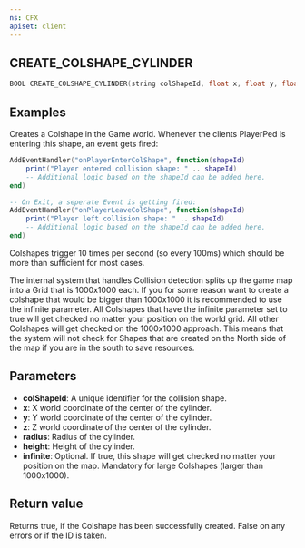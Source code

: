 ```yaml
---
ns: CFX
apiset: client
---
```

## CREATE_COLSHAPE_CYLINDER

```c
BOOL CREATE_COLSHAPE_CYLINDER(string colShapeId, float x, float y, float z, float radius, float height, bool infinite = false);
```

## Examples

Creates a Colshape in the Game world. Whenever the clients PlayerPed is entering this shape, an event gets fired:

```lua
AddEventHandler("onPlayerEnterColShape", function(shapeId)
    print("Player entered collision shape: " .. shapeId)
    -- Additional logic based on the shapeId can be added here.
end)

-- On Exit, a seperate Event is getting fired:
AddEventHandler("onPlayerLeaveColShape", function(shapeId)
    print("Player left collision shape: " .. shapeId)
    -- Additional logic based on the shapeId can be added here.
end)
```

Colshapes trigger 10 times per second (so every 100ms) which should be more than sufficient for most cases.

The internal system that handles Collision detection splits up the game map into a Grid that is 1000x1000 each.
If you for some reason want to create a colshape that would be bigger than 1000x1000 it is recommended to use the
infinite parameter.
All Colshapes that have the infinite parameter set to true will get checked no matter your position on the
world grid. All other Colshapes will get checked on the 1000x1000 approach. This means that the system will not check for
Shapes that are created on the North side of the map if you are in the south to save resources.

## Parameters
* **colShapeId**: A unique identifier for the collision shape.
* **x**: X world coordinate of the center of the cylinder.
* **y**: Y world coordinate of the center of the cylinder.
* **z**: Z world coordinate of the center of the cylinder.
* **radius**: Radius of the cylinder.
* **height**: Height of the cylinder.
* **infinite**: Optional. If true, this shape will get checked no matter your position on the map. Mandatory for large Colshapes (larger than 1000x1000).

## Return value
Returns true, if the Colshape has been successfully created. False on any errors or if the ID is taken.
